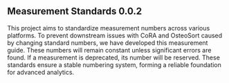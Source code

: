 ## Measurement Standards 0.0.2

This project aims to standardize measurement numbers across various platforms. To prevent downstream issues with CoRA and OsteoSort caused by changing standard numbers, we have developed this measurement guide. These numbers will remain constant unless significant errors are found. If a measurement is deprecated, its number will be reserved. These standards ensure a stable numbering system, forming a reliable foundation for advanced analytics.